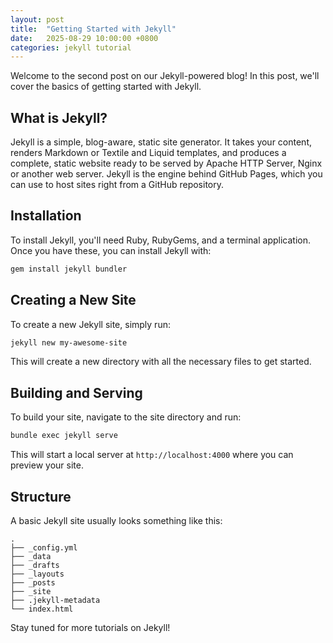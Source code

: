 ```yaml
---
layout: post
title:  "Getting Started with Jekyll"
date:   2025-08-29 10:00:00 +0800
categories: jekyll tutorial
---
```


Welcome to the second post on our Jekyll-powered blog! In this post, we'll cover the basics of getting started with Jekyll.

## What is Jekyll?

Jekyll is a simple, blog-aware, static site generator. It takes your content, renders Markdown or Textile and Liquid templates, and produces a complete, static website ready to be served by Apache HTTP Server, Nginx or another web server. Jekyll is the engine behind GitHub Pages, which you can use to host sites right from a GitHub repository.

## Installation

To install Jekyll, you'll need Ruby, RubyGems, and a terminal application. Once you have these, you can install Jekyll with:

```bash
gem install jekyll bundler
```

## Creating a New Site

To create a new Jekyll site, simply run:

```bash
jekyll new my-awesome-site
```

This will create a new directory with all the necessary files to get started.

## Building and Serving

To build your site, navigate to the site directory and run:

```bash
bundle exec jekyll serve
```

This will start a local server at `http://localhost:4000` where you can preview your site.

## Structure

A basic Jekyll site usually looks something like this:

```
.
├── _config.yml
├── _data
├── _drafts
├── _layouts
├── _posts
├── _site
├── .jekyll-metadata
└── index.html
```

Stay tuned for more tutorials on Jekyll!